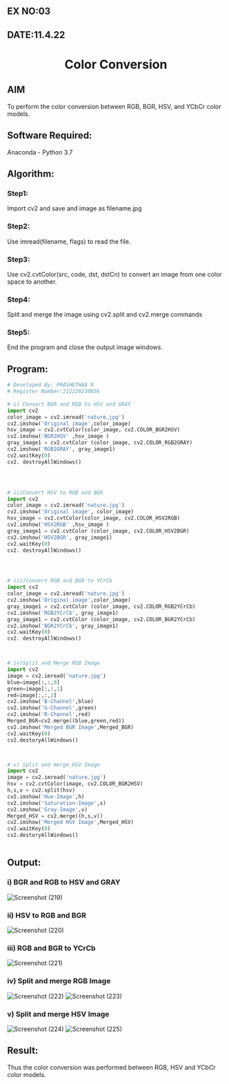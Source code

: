 ## EX NO:03
## DATE:11.4.22
# <p align="center">Color Conversion
## AIM
To perform the color conversion between RGB, BGR, HSV, and YCbCr color models.

## Software Required:
Anaconda - Python 3.7
## Algorithm:
### Step1:
Import cv2 and save and image as filename.jpg

### Step2:
Use imread(filename, flags) to read the file.

### Step3:
Use cv2.cvtColor(src, code, dst, dstCn) to convert an image from one color space to another.

### Step4:
Split and merge the image using cv2.split and cv2.merge commands

### Step5:
End the program and close the output image windows.

## Program:
```python
# Developed By: PRASHETHAA R
# Register Number:212220230036
  
# i) Convert BGR and RGB to HSV and GRAY
import cv2
color_image = cv2.imread('nature.jpg')
cv2.imshow('Original image',color_image)
hsv_image = cv2.cvtColor(color_image, cv2.COLOR_BGR2HSV)
cv2.imshow('BGR2HSV' ,hsv_image )
gray_image1 = cv2.cvtColor (color_image, cv2.COLOR_RGB2GRAY)
cv2.imshow('RGB2GRAY', gray_image1)
cv2.waitKey(0)
cv2. destroyAllWindows()




# ii)Convert HSV to RGB and BGR
import cv2
color_image = cv2.imread('nature.jpg')
cv2.imshow('Original image', color_image)
hsv_image = cv2.cvtColor(color_image, cv2.COLOR_HSV2RGB)
cv2.imshow('HSV2RGB' ,hsv_image )
gray_image1 = cv2.cvtColor (color_image, cv2.COLOR_HSV2BGR)
cv2.imshow('HSV2BGR', gray_image1)
cv2.waitKey(0)
cv2. destroyAllWindows()




# iii)Convert RGB and BGR to YCrCb
import cv2
color_image = cv2.imread('nature.jpg')
cv2.imshow('Original image',color_image)
gray_image1 = cv2.cvtColor (color_image, cv2.COLOR_RGB2YCrCb)
cv2.imshow('RGB2YCrCb', gray_image1)
gray_image1 = cv2.cvtColor (color_image, cv2.COLOR_BGR2YCrCb)
cv2.imshow('BGR2YCrCb', gray_image1)
cv2.waitKey(0)
cv2. destroyAllWindows()



# iv)Split and Merge RGB Image
import cv2
image = cv2.imread('nature.jpg')
blue=image[:,:,0]
green=image[:,:,1]
red=image[:,:,2]
cv2.imshow('B-Channel',blue)
cv2.imshow('G-Channel',green)
cv2.imshow('R-Channel',red)
Merged_BGR=cv2.merge((blue,green,red))
cv2.imshow('Merged BGR Image',Merged_BGR)
cv2.waitKey(0)
cv2.destoryAllWindows()



# v) Split and merge HSV Image
import cv2
image = cv2.imread('nature.jpg')
hsv = cv2.cvtColor(image, cv2.COLOR_BGR2HSV)
h,s,v = cv2.split(hsv)
cv2.imshow('Hue-Image',h)
cv2.imshow('Saturation-Image',s)
cv2.imshow('Gray-Image',v)
Merged_HSV = cv2.merge((h,s,v))
cv2.imshow('Merged HSV Image',Merged_HSV)
cv2.waitKey(0)
cv2.destoryAllWindows()



```
## Output:
### i) BGR and RGB to HSV and GRAY
![Screenshot (219)](https://user-images.githubusercontent.com/75234942/162749671-dd91e492-55f7-4b67-a12b-4750cb433709.png)

### ii) HSV to RGB and BGR

![Screenshot (220)](https://user-images.githubusercontent.com/75234942/162749794-31ad0538-d3d7-46c3-b4fc-dc4dadc9cd79.png)

### iii) RGB and BGR to YCrCb
![Screenshot (221)](https://user-images.githubusercontent.com/75234942/162688999-26253e89-c1b6-45c4-aa09-f2aef121b203.png)


### iv) Split and merge RGB Image
![Screenshot (222)](https://user-images.githubusercontent.com/75234942/162749927-37bdeac9-ba82-4261-baad-b8fc04e7e237.png)
![Screenshot (223)](https://user-images.githubusercontent.com/75234942/162749994-39e3bd94-785e-49ab-8d3f-4a9dfd518ecc.png)

### v) Split and merge HSV Image
![Screenshot (224)](https://user-images.githubusercontent.com/75234942/162689129-a70d3e34-15b8-440c-a4c2-9cf9ac679f5b.png)
![Screenshot (225)](https://user-images.githubusercontent.com/75234942/162689538-1f95b1a5-56e1-4f57-a114-8a9435875068.png)




## Result:
Thus the color conversion was performed between RGB, HSV and YCbCr color models.
